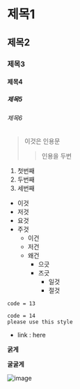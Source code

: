 # 제목1
## 제목2
### 제목3
#### 제목4
##### 제목5
###### 제목6

> 이것은 인용문
> >인용을 두번

1. 첫번째
2. 두번째
3. 세번째

* 이것
* 저것
* 요것
* 주것
  * 이건
  * 저건
  * 왜건
    * 으긋
    * 즈긋
      * 일것
      * 절것
     
```code = 13 ```
```
code = 14
please use this style
```

* link : here

**굵게**

**굴굴게**

![image](https://github.com/DJY0404/remote_project/assets/55430286/ff10febe-22f7-4239-9158-1bde43da804a)

